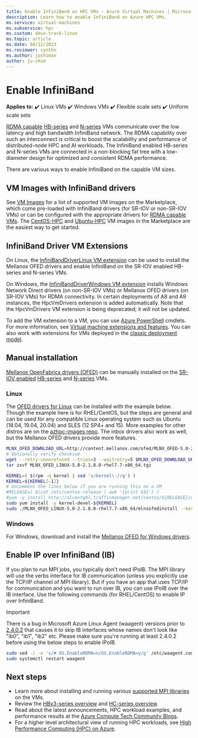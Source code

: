 ```yaml
---
title: Enable InfiniBand on HPC VMs - Azure Virtual Machines | Microsoft Docs
description: Learn how to enable InfiniBand on Azure HPC VMs.
ms.service: virtual-machines
ms.subservice: hpc
ms.custom: devx-track-linux
ms.topic: article
ms.date: 04/12/2023
ms.reviewer: cynthn
ms.author: jushiman
author: ju-shim
---
```


# Enable InfiniBand

**Applies to:** :heavy_check_mark: Linux VMs :heavy_check_mark: Windows VMs :heavy_check_mark: Flexible scale sets :heavy_check_mark: Uniform scale sets

[RDMA capable](../sizes-hpc.md#rdma-capable-instances) [HB-series](../sizes-hpc.md) and [N-series](../sizes-gpu.md) VMs communicate over the low latency and high bandwidth InfiniBand network. The RDMA capability over such an interconnect is critical to boost the scalability and performance of distributed-node HPC and AI workloads. The InfiniBand enabled HB-series and N-series VMs are connected in a non-blocking fat tree with a low-diameter design for optimized and consistent RDMA performance.

There are various ways to enable InfiniBand on the capable VM sizes.

## VM Images with InfiniBand drivers

See [VM Images](../configure.md#vm-images) for a list of supported VM Images on the Marketplace, which come pre-loaded with InfiniBand drivers (for SR-IOV or non-SR-IOV VMs) or can be configured with the appropriate drivers for [RDMA capable VMs](../sizes-hpc.md#rdma-capable-instances).  The [CentOS-HPC](../configure.md#centos-hpc-vm-images) and [Ubuntu-HPC](../configure.md#ubuntu-hpc-vm-images) VM images in the Marketplace are the easiest way to get started.

## InfiniBand Driver VM Extensions

On Linux, the [InfiniBandDriverLinux VM extension](hpc-compute-infiniband-linux.md) can be used to install the Mellanox OFED drivers and enable InfiniBand on the SR-IOV enabled HB-series and N-series VMs.

On Windows, the [InfiniBandDriverWindows VM extension](hpc-compute-infiniband-windows.md) installs Windows Network Direct drivers (on non-SR-IOV VMs) or Mellanox OFED drivers (on SR-IOV VMs) for RDMA connectivity. In certain deployments of A8 and A9 instances, the HpcVmDrivers extension is added automatically. Note that the HpcVmDrivers VM extension is being deprecated; it will not be updated.

To add the VM extension to a VM, you can use [Azure PowerShell](/powershell/azure/) cmdlets. For more information, see [Virtual machine extensions and features](overview.md). You can also work with extensions for VMs deployed in the [classic deployment model](/previous-versions/azure/virtual-machines/windows/classic/agents-and-extensions-classic).

## Manual installation

[Mellanox OpenFabrics drivers (OFED)](https://www.mellanox.com/products/InfiniBand-VPI-Software) can be manually installed on the [SR-IOV enabled](../sizes-hpc.md#rdma-capable-instances) [HB-series](../sizes-hpc.md) and [N-series](../sizes-gpu.md) VMs.

### Linux

The [OFED drivers for Linux](https://www.mellanox.com/products/infiniband-drivers/linux/mlnx_ofed) can be installed with the example below. Though the example here is for RHEL/CentOS, but the steps are general and can be used for any compatible Linux operating system such as Ubuntu (18.04, 19.04, 20.04) and SLES (12 SP4+ and 15). More examples for other distros are on the [azhpc-images repo](https://github.com/Azure/azhpc-images/blob/master/ubuntu/ubuntu-18.x/ubuntu-18.04-hpc/install_mellanoxofed.sh). The inbox drivers also work as well, but the Mellanox OFED drivers provide more features.

```bash
MLNX_OFED_DOWNLOAD_URL=http://content.mellanox.com/ofed/MLNX_OFED-5.0-2.1.8.0/MLNX_OFED_LINUX-5.0-2.1.8.0-rhel7.7-x86_64.tgz
# Optionally verify checksum
wget --retry-connrefused --tries=3 --waitretry=5 $MLNX_OFED_DOWNLOAD_URL
tar zxvf MLNX_OFED_LINUX-5.0-2.1.8.0-rhel7.7-x86_64.tgz

KERNEL=( $(rpm -q kernel | sed 's/kernel\-//g') )
KERNEL=${KERNEL[-1]}
# Uncomment the lines below if you are running this on a VM
#RELEASE=( $(cat /etc/centos-release | awk '{print $4}') )
#yum -y install http://olcentgbl.trafficmanager.net/centos/${RELEASE}/updates/x86_64/kernel-devel-${KERNEL}.rpm
sudo yum install -y kernel-devel-${KERNEL}
sudo ./MLNX_OFED_LINUX-5.0-2.1.8.0-rhel7.7-x86_64/mlnxofedinstall --kernel $KERNEL --kernel-sources /usr/src/kernels/${KERNEL} --add-kernel-support --skip-repo
```

### Windows

For Windows, download and install the [Mellanox OFED for Windows drivers](https://www.mellanox.com/products/adapter-software/ethernet/windows/winof-2).

## Enable IP over InfiniBand (IB)
If you plan to run MPI jobs, you typically don't need IPoIB. The MPI library will use the verbs interface for IB communication (unless you explicitly use the TCP/IP channel of MPI library). But if you have an app that uses TCP/IP for communication and you want to run over IB, you can use IPoIB over the IB interface. Use the following commands (for RHEL/CentOS) to enable IP over InfiniBand.

> [!IMPORTANT] 
> There is a bug in Microsoft Azure Linux Agent (waagent) versions prior to [2.4.0.2](https://github.com/Azure/WALinuxAgent/releases/tag/v2.4.0.2) that causes it to skip IB interfaces whose names don't look like "ib0", "ib1", "ib2" etc. Please make sure you're running at least 2.4.0.2 before using the below steps to enable IPoIB.

```bash
sudo sed -i -e 's/# OS.EnableRDMA=n/OS.EnableRDMA=y/g' /etc/waagent.conf
sudo systemctl restart waagent
```

## Next steps

- Learn more about installing and running various [supported MPI libraries](../setup-mpi.md) on the VMs.
- Review the [HBv3-series overview](../hbv3-series-overview.md) and [HC-series overview](../hc-series-overview.md).
- Read about the latest announcements, HPC workload examples, and performance results at the [Azure Compute Tech Community Blogs](https://techcommunity.microsoft.com/t5/azure-compute/bg-p/AzureCompute).
- For a higher level architectural view of running HPC workloads, see [High Performance Computing (HPC) on Azure](/azure/architecture/topics/high-performance-computing/).
